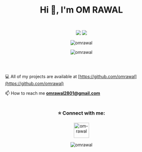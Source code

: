 <h1 align="center">Hi 👋, I'm OM RAWAL</h1>
<br>
<p align=center>
    <img src="https://badges.pufler.dev/visits/omrawal/omrawal?color=black&logo=github" />
    <img src="https://komarev.com/ghpvc/?username=omrawal&color=brightgreen" />
<!--     <a href="https://github.com/omrawal">
    <img src="https://badges.pufler.dev/commits/monthly/omrawal?color=blue" />
    </a> -->
    </p>
<p align="center"> <img align="center" src="https://github-readme-stats.vercel.app/api?username=omrawal&show_icons=true&locale=en" alt="omrawal" /></p>
<p align="center"> <img align="center" src="https://github-readme-stats.vercel.app/api/top-langs/?username=omrawal&layout=compact&langs_count=8" alt="omrawal" />
</p>
<br>
<br>

💻  All of my projects are available at [https://github.com/omrawal](https://github.com/omrawal)

📫  How to reach me **omrawal2801@gmail.com**
<br>
<br>
<h3 align="center">⭐ Connect with me:</h3>
<p align="center"> 
<a href="https://www.linkedin.com/in/om-rawal/" target="blank"><img align="center" src="https://img.icons8.com/color/50/000000/linkedin.png" alt="om-rawal" height="50" width="50" /></a>


<br>

<p align="center"><img align="center" src="https://github-readme-streak-stats.herokuapp.com/?user=omrawal&" alt="omrawal" /></p>
